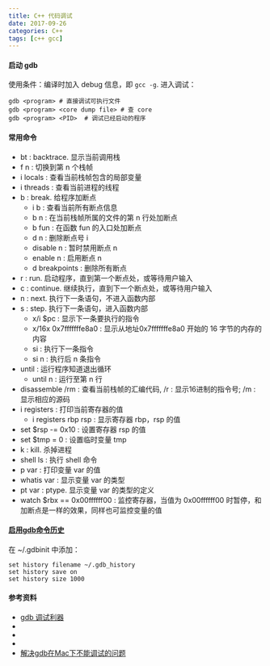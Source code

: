 ```yaml
---
title: C++ 代码调试
date: 2017-09-26
categories: C++
tags: [c++ gcc]
---
```


#### 启动 gdb
使用条件：编译时加入 debug 信息，即 `gcc -g`.
进入调试：
```shell
gdb <program> # 直接调试可执行文件
gdb <program> <core dump file> # 查 core
gdb <program> <PID>  # 调试已经启动的程序
```

#### 常用命令

- bt : backtrace. 显示当前调用栈
- f n : 切换到第 n 个栈帧
- i locals : 查看当前栈帧包含的局部变量
- i threads : 查看当前进程的线程
- b : break. 给程序加断点
  - i b : 查看当前所有断点信息
  - b n : 在当前栈帧所属的文件的第 n 行处加断点
  - b fun : 在函数 fun 的入口处加断点
  - d n : 删除断点号 i
  - disable n : 暂时禁用断点 n
  - enable n : 启用断点 n
  - d breakpoints : 删除所有断点
- r : run. 启动程序，直到第一个断点处，或等待用户输入
- c : continue. 继续执行，直到下一个断点处，或等待用户输入
- n : next. 执行下一条语句，不进入函数内部
- s : step. 执行下一条语句，进入函数内部
  - x/i $pc : 显示下一条要执行的指令
  - x/16x 0x7fffffffe8a0 : 显示从地址0x7fffffffe8a0 开始的 16 字节的内存的内容
  - si : 执行下一条指令
  - si n : 执行后 n 条指令
- until : 运行程序知道退出循环
  - until n : 运行至第 n 行
- disassemble /rm : 查看当前栈帧的汇编代码, /r : 显示16进制的指令号; /m : 显示相应的源码
- i registers : 打印当前寄存器的值
  - i registers rbp rsp : 显示寄存器 rbp，rsp 的值
- set $rsp -= 0x10 : 设置寄存器 rsp 的值
- set $tmp = 0 : 设置临时变量 tmp
- k : kill. 杀掉进程
- shell ls : 执行 shell 命令
- p var : 打印变量 var 的值
- whatis var : 显示变量 var 的类型
- pt var : ptype. 显示变量 var 的类型的定义
- watch $rbx == 0x00ffffff00 : 监控寄存器，当值为 0x00ffffff00 时暂停，和加断点是一样的效果，同样也可监控变量的值

#### [启用gdb命令历史](https://stackoverflow.com/a/3176802/5432806)
在 ~/.gdbinit 中添加：

```shell
set history filename ~/.gdb_history
set history save on
set history size 1000
```

#### 参考资料
- [gdb 调试利器](http://linuxtools-rst.readthedocs.io/zh_CN/latest/tool/gdb.html)
- [](http://xuwenjie.blog.51cto.com/6978573/1192028)
- [](https://blogs.gnome.org/raywang/page/23/)
- [](http://www.cnblogs.com/xsln/p/gdb_instructions1.html)
- [解决gdb在Mac下不能调试的问题](https://segmentfault.com/a/1190000004136351)